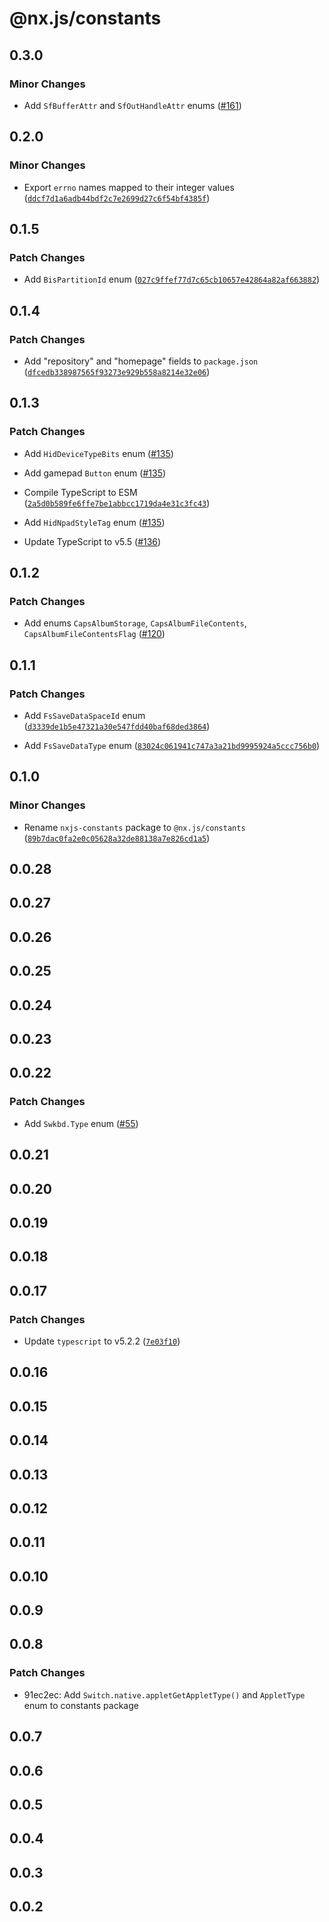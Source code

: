 # @nx.js/constants

## 0.3.0

### Minor Changes

- Add `SfBufferAttr` and `SfOutHandleAttr` enums ([#161](https://github.com/TooTallNate/nx.js/pull/161))

## 0.2.0

### Minor Changes

- Export `errno` names mapped to their integer values ([`ddcf7d1a6adb44bdf2c7e2699d27c6f54bf4385f`](https://github.com/TooTallNate/nx.js/commit/ddcf7d1a6adb44bdf2c7e2699d27c6f54bf4385f))

## 0.1.5

### Patch Changes

- Add `BisPartitionId` enum ([`027c9ffef77d7c65cb10657e42864a82af663882`](https://github.com/TooTallNate/nx.js/commit/027c9ffef77d7c65cb10657e42864a82af663882))

## 0.1.4

### Patch Changes

- Add "repository" and "homepage" fields to `package.json` ([`dfcedb338987565f93273e929b558a8214e32e06`](https://github.com/TooTallNate/nx.js/commit/dfcedb338987565f93273e929b558a8214e32e06))

## 0.1.3

### Patch Changes

- Add `HidDeviceTypeBits` enum ([#135](https://github.com/TooTallNate/nx.js/pull/135))

- Add gamepad `Button` enum ([#135](https://github.com/TooTallNate/nx.js/pull/135))

- Compile TypeScript to ESM ([`2a5d0b589fe6ffe7be1abbcc1719da4e31c3fc43`](https://github.com/TooTallNate/nx.js/commit/2a5d0b589fe6ffe7be1abbcc1719da4e31c3fc43))

- Add `HidNpadStyleTag` enum ([#135](https://github.com/TooTallNate/nx.js/pull/135))

- Update TypeScript to v5.5 ([#136](https://github.com/TooTallNate/nx.js/pull/136))

## 0.1.2

### Patch Changes

- Add enums `CapsAlbumStorage`, `CapsAlbumFileContents`, `CapsAlbumFileContentsFlag` ([#120](https://github.com/TooTallNate/nx.js/pull/120))

## 0.1.1

### Patch Changes

- Add `FsSaveDataSpaceId` enum ([`d3339de1b5e47321a30e547fdd40baf68ded3864`](https://github.com/TooTallNate/nx.js/commit/d3339de1b5e47321a30e547fdd40baf68ded3864))

- Add `FsSaveDataType` enum ([`83024c061941c747a3a21bd9995924a5ccc756b0`](https://github.com/TooTallNate/nx.js/commit/83024c061941c747a3a21bd9995924a5ccc756b0))

## 0.1.0

### Minor Changes

- Rename `nxjs-constants` package to `@nx.js/constants` ([`89b7dac0fa2e0c05628a32de88138a7e826cd1a5`](https://github.com/TooTallNate/nx.js/commit/89b7dac0fa2e0c05628a32de88138a7e826cd1a5))

## 0.0.28

## 0.0.27

## 0.0.26

## 0.0.25

## 0.0.24

## 0.0.23

## 0.0.22

### Patch Changes

- Add `Swkbd.Type` enum ([#55](https://github.com/TooTallNate/nx.js/pull/55))

## 0.0.21

## 0.0.20

## 0.0.19

## 0.0.18

## 0.0.17

### Patch Changes

- Update `typescript` to v5.2.2 ([`7e03f10`](https://github.com/TooTallNate/nx.js/commit/7e03f10787a30087d40509fef563c1349bb9b860))

## 0.0.16

## 0.0.15

## 0.0.14

## 0.0.13

## 0.0.12

## 0.0.11

## 0.0.10

## 0.0.9

## 0.0.8

### Patch Changes

- 91ec2ec: Add `Switch.native.appletGetAppletType()` and `AppletType` enum to constants package

## 0.0.7

## 0.0.6

## 0.0.5

## 0.0.4

## 0.0.3

## 0.0.2
